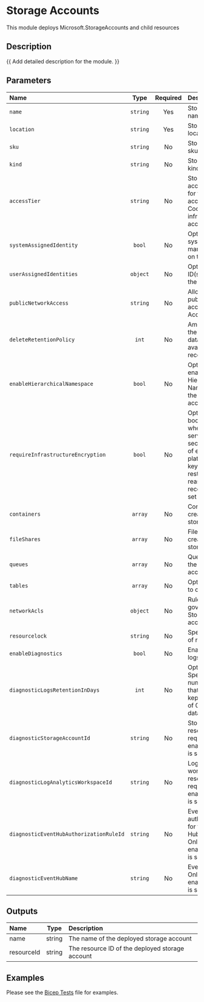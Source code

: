 # Storage Accounts

This module deploys Microsoft.StorageAccounts and child resources

## Description

{{ Add detailed description for the module. }}

## Parameters

| Name                                    | Type     | Required | Description                                                                                                                                                                                               |
| :-------------------------------------- | :------: | :------: | :-------------------------------------------------------------------------------------------------------------------------------------------------------------------------------------------------------- |
| `name`                                  | `string` | Yes      | Storage account name.                                                                                                                                                                                     |
| `location`                              | `string` | Yes      | Storage account location.                                                                                                                                                                                 |
| `sku`                                   | `string` | No       | Storage account sku.                                                                                                                                                                                      |
| `kind`                                  | `string` | No       | Storage account kind.                                                                                                                                                                                     |
| `accessTier`                            | `string` | No       | Storage account access tier, Hot for frequently accessed data or Cool for infreqently accessed data.                                                                                                      |
| `systemAssignedIdentity`                | `bool`   | No       | Optional. Enables system assigned managed identity on the resource.                                                                                                                                       |
| `userAssignedIdentities`                | `object` | No       | Optional. The ID(s) to assign to the resource.                                                                                                                                                            |
| `publicNetworkAccess`                   | `string` | No       | Allow or disallow public network access to Storage Account.                                                                                                                                               |
| `deleteRetentionPolicy`                 | `int`    | No       | Amount of days the soft deleted data is stored and available for recovery.                                                                                                                                |
| `enableHierarchicalNamespace`           | `bool`   | No       | Optional. If true, enables Hierarchical Namespace for the storage account                                                                                                                                 |
| `requireInfrastructureEncryption`       | `bool`   | No       | Optional. A boolean indicating whether or not the service applies a secondary layer of encryption with platform managed keys for data at rest. For security reasons, it is recommended to set it to true. |
| `containers`                            | `array`  | No       | Containers to create in the storage account.                                                                                                                                                              |
| `fileShares`                            | `array`  | No       | Files shares to create in the storage account.                                                                                                                                                            |
| `queues`                                | `array`  | No       | Queue to create in the storage account.                                                                                                                                                                   |
| `tables`                                | `array`  | No       | Optional. Tables to create.                                                                                                                                                                               |
| `networkAcls`                           | `object` | No       | Rule definitions governing the Storage network access.                                                                                                                                                    |
| `resourcelock`                          | `string` | No       | Specify the type of resource lock.                                                                                                                                                                        |
| `enableDiagnostics`                     | `bool`   | No       | Enable diagnostic logs.                                                                                                                                                                                   |
| `diagnosticLogsRetentionInDays`         | `int`    | No       | Optional. Specifies the number of days that logs will be kept for; a value of 0 will retain data indefinitely.                                                                                            |
| `diagnosticStorageAccountId`            | `string` | No       | Storage account resource id. Only required if enableDiagnostics is set to true.                                                                                                                           |
| `diagnosticLogAnalyticsWorkspaceId`     | `string` | No       | Log analytics workspace resource id. Only required if enableDiagnostics is set to true.                                                                                                                   |
| `diagnosticEventHubAuthorizationRuleId` | `string` | No       | Event hub authorization rule for the Event Hubs namespace. Only required if enableDiagnostics is set to true.                                                                                             |
| `diagnosticEventHubName`                | `string` | No       | Event hub name. Only required if enableDiagnostics is set to true.                                                                                                                                        |

## Outputs

| Name       | Type   | Description                                     |
| :--------- | :----: | :---------------------------------------------- |
| name       | string | The name of the deployed storage account        |
| resourceId | string | The resource ID of the deployed storage account |

## Examples

Please see the [Bicep Tests](test/main.test.bicep) file for examples.